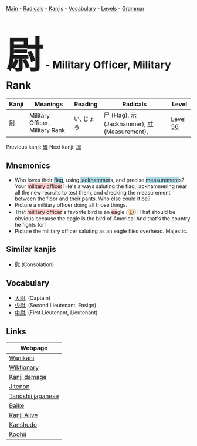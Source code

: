 <style> bigfont {font-size: 100px}</style>
[Main](../index.md) -
[Radicals](../radicals.md) -
[Kanjis](../kanjis.md) -
[Vocabulary](../vocabulary.md) -
[Levels](../levels.md) -
[Grammar](../grammar.md)
# <bigfont> 尉</bigfont> - Military Officer, Military Rank 

| Kanji | Meanings | Reading | Radicals | Level |
| --- | --- | --- | --- | --- |
| 尉 | Military Officer, Military Rank | い, じょう | [尸](../radicals/尸.md) (Flag), [示](../radicals/示.md) (Jackhammer), [寸](../radicals/寸.md) (Measurement),  | [Level 56](../levels/wk_level56.md) |

Previous kanji: [碑](碑.md) Next kanji: [凛](凛.md) 

## Mnemonics
 * Who loves their <span style="background-color:#ADD8E6"> flag</span>, using <span style="background-color:#ADD8E6"> jackhammer</span>s, and precise <span style="background-color:#ADD8E6"> measurement</span>s? Your <span style="background-color:#ffcccb"> military officer</span>! He's always saluting the flag, jackhammering near all the new recruits to test them, and checking the measurement between the floor and their pants. Who else could it be?
* Picture a military officer doing all those things.
* That <span style="background-color:#ffcccb"> military officer</span>'s favorite bird is an <span style="background-color:#ffcccb"> ea</span>gle (<span style="background-color:#fed8b1"> [い](https://jisho.org/search/い)</span>)! That should be obvious because the eagle is the bird of America! And that's the country he fights for!
* Picture the military officer saluting as an eagle flies overhead. Majestic.


## Similar kanjis
 * [慰](慰.md) (Consolation)


## Vocabulary
 * [大尉](../vocabulary/尉.md), (Captain)
* [少尉](../vocabulary/尉.md), (Second Lieutenant, Ensign)
* [中尉](../vocabulary/尉.md), (First Lieutenant, Lieutenant)



## Links 

| Webpage |
| --- |
| [Wanikani          ](https://www.wanikani.com/kanji/尉) |
| [Wiktionary        ](https://en.wiktionary.org/wiki/尉) |
| [Kanji damage      ](http://www.kanjidamage.com/kanji/search?utf8=✓&q=尉) |
| [Jitenon           ](https://jitenon.com/kanji/尉) |
| [Tanoshii japanese ](https://www.tanoshiijapanese.com/dictionary/kanji.cfm?k=尉) |
| [Baike             ](https://baike.baidu.com/item/尉) |
| [Kanji Alive       ](https://app.kanjialive.com/尉) |
| [Kanshudo          ](https://www.kanshudo.com/searchmn?q=尉) |
| [Koohii            ](https://kanji.koohii.com/study/kanji/尉) |

